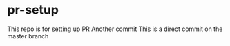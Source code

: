 # pr-setup
This repo is for setting up PR
Another commit
This is a direct commit on the master branch
